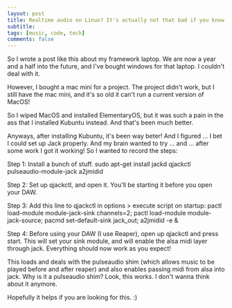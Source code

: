 ```yaml
---
layout: post
title: Realtime audio on Linux? It's actually not that bad if you know the secret invocations!
subtitle:
tags: [music, code, tech]
comments: false
---
```


So I wrote a post like this about my framework laptop. We are now a year and a half into the future, and I've bought windows for that laptop. I couldn't deal with it.

However, I bought a mac mini for a project. The project didn't work, but I still have the mac mini, and it's so old it can't run a current version of MacOS!

So I wiped MacOS and installed ElementaryOS, but it was such a pain in the ass that I installed Kubuntu instead. And that's been much better.

Anyways, after installing Kubuntu, it's been way beter! And I figured ... I bet I could set up Jack properly. And my brain wanted to try ... and ... after some work I got it working! So I wanted to record the steps:

Step 1:
Install a bunch of stuff. 
sudo apt-get install jackd qjackctl pulseaudio-module-jack a2jmidid

Step 2:
Set up qjackctl, and open it. You'll be starting it before you open your DAW.

Step 3:
Add this line to qjackctl in options > execute script on startup:
pactl load-module module-jack-sink channels=2; pactl load-module module-jack-source; pacmd set-default-sink jack_out; a2jmidid -e &

Step 4:
Before using your DAW (I use Reaper), open up qjackctl and press start. This will set your sink module, and will enable the alsa midi layer through jack. Everything should now work as you expect!

This loads and deals with the pulseaudio shim (which allows music to be played before and after reaper) and also enables passing midi from alsa into jack.
Why is it a pulseaudio shim? Look, this works. I don't wanna think about it anymore.

Hopefully it helps if you are looking for this. :)
